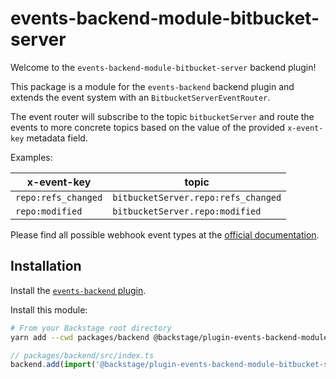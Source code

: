 # events-backend-module-bitbucket-server

Welcome to the `events-backend-module-bitbucket-server` backend plugin!

This package is a module for the `events-backend` backend plugin
and extends the event system with an `BitbucketServerEventRouter`.

The event router will subscribe to the topic `bitbucketServer`
and route the events to more concrete topics based on the value
of the provided `x-event-key` metadata field.

Examples:

| x-event-key | topic |
| ------------------- | ----------------------------------- |
| `repo:refs_changed` | `bitbucketServer.repo:refs_changed` |
| `repo:modified` | `bitbucketServer.repo:modified` |

Please find all possible webhook event types at the
[official documentation](https://confluence.atlassian.com/bitbucketserver/event-payload-938025882.html).

## Installation

Install the [`events-backend` plugin](../events-backend/README.md).

Install this module:

```bash
# From your Backstage root directory
yarn add --cwd packages/backend @backstage/plugin-events-backend-module-bitbucket-server
```

```ts
// packages/backend/src/index.ts
backend.add(import('@backstage/plugin-events-backend-module-bitbucket-server'));
```
